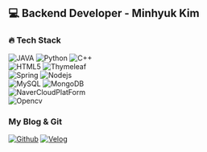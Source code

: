 ## 💻 Backend Developer - Minhyuk Kim


<h3>🔥 Tech Stack</h3>
<p> 
  <img alt="JAVA" src="https://img.shields.io/badge/JAVA-007396?style=flat-square&logo=JAVA&logoColor=white"/>
  <img alt="Python" src="https://img.shields.io/badge/Python-3776AB?style=flat-square&logo=Python&logoColor=white"/>
  <img alt="C++" src="https://img.shields.io/badge/C++-00599C?style=flat-square&logo=C++&logoColor=white"/>
  <br>
  <img alt="HTML5" src="https://img.shields.io/badge/HTML5-E34F26?style=flat-square&logo=HTML5&logoColor=white"/>
  <img alt="Thymeleaf" src="https://img.shields.io/badge/Thymeleaf-005F0F?style=flat-square&logo=Thymeleaf&logoColor=white"/>

  <br>
  <img alt="Spring" src="https://img.shields.io/badge/Spring-6DB33F?style=flat-square&logo=Spring&logoColor=white"/>
  <img alt="Nodejs" src="https://img.shields.io/badge/-Nodejs-43853d?style=flat-square&logo=Node.js&logoColor=white"/>
  <br>
  <img alt="MySQL" src="https://img.shields.io/badge/-MySQL-4479A1?style=flat-square&logo=MySQL&logoColor=white"/>
  <img alt="MongoDB" src="https://img.shields.io/badge/-MongoDB-13aa52?style=flat-square&logo=mongodb&logoColor=white"/>
  <br>
  <img alt="NaverCloudPlatForm" src="https://img.shields.io/badge/-NaverCloudPlatForm-brightgreen"/>
  <br>
  <img alt="Opencv" src="https://img.shields.io/badge/-Opencv-5C3EE8?style=flat-square&logo=Opencv&logoColor=white"/>
  <br>
</p>

### My Blog & Git
<p><a href="https://github.com/jcs5650" target="_blank"><img alt="Github" src="https://img.shields.io/badge/GitHub-%2312100E.svg?&style=for-the-badge&logo=Github&logoColor=white"/></a>  <a href="https://velog.io/@manx" target="_blank"><img alt="Velog" src="https://img.shields.io/badge/velog-%20C997.svg?&style=for-the-badge&logo=Velog&logoColor=white" /></a>
</p>
